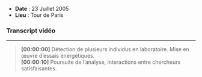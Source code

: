 <div class="col">

- **Date** : 23 Juillet 2005
- **Lieu** : Tour de Paris

### Transcript vidéo

---

> **[00:00:00]** Détection de plusieurs individus en laboratoire. Mise en œuvre d’essais énergétiques.  
> **[00:00:10]** Poursuite de l’analyse, interactions entre chercheurs satisfaisantes.

</div>
